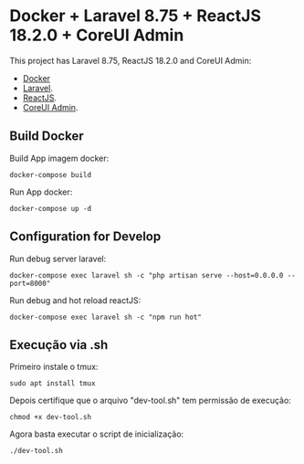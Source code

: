 # Docker  + Laravel 8.75 + ReactJS 18.2.0 + CoreUI Admin

This project has Laravel 8.75, ReactJS 18.2.0 and CoreUI Admin:

- [Docker](https://www.docker.com/)
- [Laravel](https://laravel.com/docs/).
- [ReactJS](https://react.dev/).
- [CoreUI Admin](https://coreui.io/product/free-react-admin-template/).


## Build Docker

Build App imagem docker:

    docker-compose build

Run App docker:

    docker-compose up -d

## Configuration for Develop

Run debug server laravel:

    docker-compose exec laravel sh -c "php artisan serve --host=0.0.0.0 --port=8000"

Run debug and hot reload reactJS:

    docker-compose exec laravel sh -c "npm run hot"


## Execução via .sh

Primeiro instale o tmux:

    sudo apt install tmux

Depois certifique que o arquivo "dev-tool.sh" tem permissão de execução:

    chmod +x dev-tool.sh

Agora basta executar o script de inicialização:

    ./dev-tool.sh
